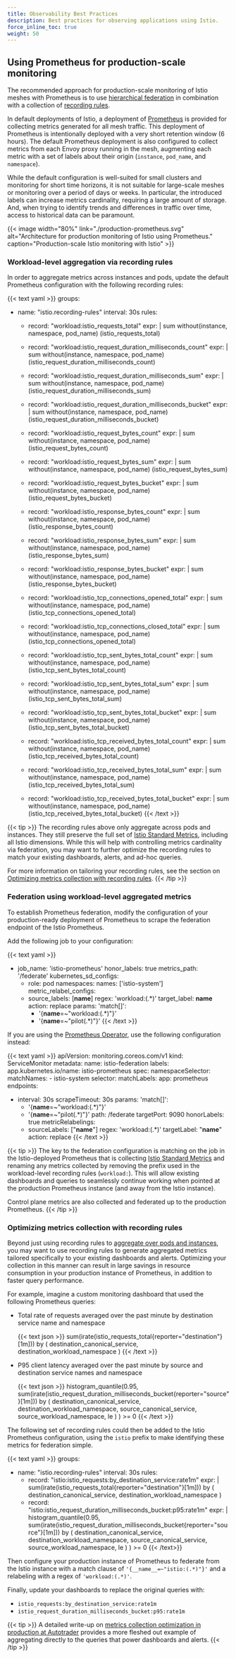 ```yaml
---
title: Observability Best Practices
description: Best practices for observing applications using Istio.
force_inline_toc: true
weight: 50
---
```


## Using Prometheus for production-scale monitoring

The recommended approach for production-scale monitoring of Istio meshes with Prometheus
is to use [hierarchical federation](https://prometheus.io/docs/prometheus/latest/federation/#hierarchical-federation)
in combination with a collection of [recording rules](https://prometheus.io/docs/prometheus/latest/configuration/recording_rules/).

In default deployments of Istio, a deployment of [Prometheus](http://prometheus.io) is
provided for collecting metrics generated for all mesh traffic. This deployment of
Prometheus is intentionally deployed with a very short retention window (6 hours). The
default Prometheus deployment is also configured to collect metrics from each Envoy proxy
running in the mesh, augmenting each metric with a set of labels about their origin (`instance`,
`pod_name`, and `namespace`).

While the default configuration is well-suited for small clusters and monitoring for short time horizons,
it is not suitable for large-scale meshes or monitoring over a period of days or weeks. In particular,
the introduced labels can increase metrics cardinality, requiring a large amount of storage. And, when trying
to identify trends and differences in traffic over time, access to historical data can be paramount.

{{< image width="80%"
    link="./production-prometheus.svg"
    alt="Architecture for production monitoring of Istio using Prometheus."
    caption="Production-scale Istio monitoring with Istio"
    >}}

### Workload-level aggregation via recording rules

In order to aggregate metrics across instances and pods, update the default Prometheus configuration with
the following recording rules:

{{< text yaml >}}
groups:
- name: "istio.recording-rules"
  interval: 30s
  rules:
  - record: "workload:istio_requests_total"
    expr: |
      sum without(instance, namespace, pod_name) (istio_requests_total)

  - record: "workload:istio_request_duration_milliseconds_count"
    expr: |
      sum without(instance, namespace, pod_name) (istio_request_duration_milliseconds_count)

  - record: "workload:istio_request_duration_milliseconds_sum"
    expr: |
      sum without(instance, namespace, pod_name) (istio_request_duration_milliseconds_sum)

  - record: "workload:istio_request_duration_milliseconds_bucket"
    expr: |
      sum without(instance, namespace, pod_name) (istio_request_duration_milliseconds_bucket)

  - record: "workload:istio_request_bytes_count"
    expr: |
      sum without(instance, namespace, pod_name) (istio_request_bytes_count)

  - record: "workload:istio_request_bytes_sum"
    expr: |
      sum without(instance, namespace, pod_name) (istio_request_bytes_sum)

  - record: "workload:istio_request_bytes_bucket"
    expr: |
      sum without(instance, namespace, pod_name) (istio_request_bytes_bucket)

  - record: "workload:istio_response_bytes_count"
    expr: |
      sum without(instance, namespace, pod_name) (istio_response_bytes_count)

  - record: "workload:istio_response_bytes_sum"
    expr: |
      sum without(instance, namespace, pod_name) (istio_response_bytes_sum)

  - record: "workload:istio_response_bytes_bucket"
    expr: |
      sum without(instance, namespace, pod_name) (istio_response_bytes_bucket)

  - record: "workload:istio_tcp_connections_opened_total"
    expr: |
      sum without(instance, namespace, pod_name) (istio_tcp_connections_opened_total)

  - record: "workload:istio_tcp_connections_closed_total"
    expr: |
      sum without(instance, namespace, pod_name) (istio_tcp_connections_opened_total)

  - record: "workload:istio_tcp_sent_bytes_total_count"
    expr: |
      sum without(instance, namespace, pod_name) (istio_tcp_sent_bytes_total_count)

  - record: "workload:istio_tcp_sent_bytes_total_sum"
    expr: |
      sum without(instance, namespace, pod_name) (istio_tcp_sent_bytes_total_sum)

  - record: "workload:istio_tcp_sent_bytes_total_bucket"
    expr: |
      sum without(instance, namespace, pod_name) (istio_tcp_sent_bytes_total_bucket)

  - record: "workload:istio_tcp_received_bytes_total_count"
    expr: |
      sum without(instance, namespace, pod_name) (istio_tcp_received_bytes_total_count)

  - record: "workload:istio_tcp_received_bytes_total_sum"
    expr: |
      sum without(instance, namespace, pod_name) (istio_tcp_received_bytes_total_sum)

  - record: "workload:istio_tcp_received_bytes_total_bucket"
    expr: |
      sum without(instance, namespace, pod_name) (istio_tcp_received_bytes_total_bucket)
{{< /text >}}

{{< tip >}}
The recording rules above only aggregate across pods and instances. They still preserve the full set of
[Istio Standard Metrics](/docs/reference/config/telemetry/metrics/), including all Istio dimensions. While this
will help with controlling metrics cardinality via federation, you may want to further optimize the recording rules
to match your existing dashboards, alerts, and ad-hoc queries.

For more information on tailoring your recording rules, see the section on
[Optimizing metrics collection with recording rules](optimizing-metrics-collection-with-recording-rules).
{{< /tip >}}

### Federation using workload-level aggregated metrics

To establish Prometheus federation, modify the configuration of your production-ready deployment of Prometheus to
scrape the federation endpoint of the Istio Prometheus.

Add the following job to your configuration:

{{< text yaml >}}
- job_name: 'istio-prometheus'
  honor_labels: true
  metrics_path: '/federate'
  kubernetes_sd_configs:
  - role: pod
    namespaces:
      names: ['istio-system']
  metric_relabel_configs:
  - source_labels: [__name__]
    regex: 'workload:(.*)'
    target_label: __name__
    action: replace
  params:
    'match[]':
    - '{__name__=~"workload:(.*)"}'
    - '{__name__=~"pilot(.*)"}'
{{< /text >}}

If you are using the [Prometheus Operator](https://github.com/coreos/prometheus-operator), use the following configuration instead:

{{< text yaml >}}
apiVersion: monitoring.coreos.com/v1
kind: ServiceMonitor
metadata:
  name: istio-federation
  labels:
    app.kubernetes.io/name: istio-prometheus
spec:
  namespaceSelector:
    matchNames:
    - istio-system
  selector:
    matchLabels:
      app: prometheus
  endpoints:
  - interval: 30s
    scrapeTimeout: 30s
    params:
      'match[]':
      - '{__name__=~"workload:(.*)"}'
      - '{__name__=~"pilot(.*)"}'
    path: /federate
    targetPort: 9090
    honorLabels: true
    metricRelabelings:
    - sourceLabels: ["__name__"]
      regex: 'workload:(.*)'
      targetLabel: "__name__"
      action: replace
{{< /text >}}

{{< tip >}}
The key to the federation configuration is matching on the job in the Istio-deployed Prometheus that is collecting
[Istio Standard Metrics](/docs/reference/config/telemetry/metrics/) and renaming any metrics collected by removing
the prefix used in the workload-level recording rules (`workload:`). This will allow existing dashboards and
queries to seamlessly continue working when pointed at the production Prometheus instance (and away from the Istio instance).

Control plane metrics are also collected and federated up to the production Prometheus.
{{< /tip >}}

### Optimizing metrics collection with recording rules

Beyond just using recording rules to [aggregate over pods and instances](#workload-level-aggregation-via-recording-rules), you may
want to use recording rules to generate aggregated metrics tailored specifically to your existing dashboards and alerts. Optimizing
your collection in this manner can result in large savings in resource consumption in your production instance of Prometheus, in
addition to faster query performance.

For example, imagine a custom monitoring dashboard that used the following Prometheus queries:

  * Total rate of requests averaged over the past minute by destination service name and namespace

    {{< text json >}}
    sum(irate(istio_requests_total{reporter="destination"}[1m]))
    by (
        destination_canonical_service,
        destination_workload_namespace
    )
    {{< /text >}}

  * P95 client latency averaged over the past minute by source and destination service names and namespace

    {{< text json >}}
    histogram_quantile(0.95,
      sum(irate(istio_request_duration_milliseconds_bucket{reporter="source"}[1m]))
      by (
        destination_canonical_service,
        destination_workload_namespace,
        source_canonical_service,
        source_workload_namespace,
        le
      )
    ) >= 0
    {{< /text >}}

The following set of recording rules could then be added to the Istio Prometheus configuration, using the `istio` prefix
to make identifying these metrics for federation simple.

{{< text yaml >}}
groups:
- name: "istio.recording-rules"
  interval: 30s
  rules:
  - record: "istio:istio_requests:by_destination_service:rate1m"
    expr: |
      sum(irate(istio_requests_total{reporter="destination"}[1m]))
      by (
        destination_canonical_service,
        destination_workload_namespace
      )
  - record: "istio:istio_request_duration_milliseconds_bucket:p95:rate1m"
    expr: |
      histogram_quantile(0.95,
        sum(irate(istio_request_duration_milliseconds_bucket{reporter="source"}[1m]))
        by (
          destination_canonical_service,
          destination_workload_namespace,
          source_canonical_service,
          source_workload_namespace,
          le
        )
      ) >= 0
{{< /text>}}

Then configure your production instance of Prometheus to federate from the Istio instance with a
match clause of `'{__name__=~"istio:(.*)"}'` and a relabeling with a regex of `'workload:(.*)'`.

Finally, update your dashboards to replace the original queries with:

  * `istio_requests:by_destination_service:rate1m`
  * `istio_request_duration_milliseconds_bucket:p95:rate1m`

{{< tip >}}
A detailed write-up on [metrics collection optimization in production at Autotrader](https://karlstoney.com/2020/02/25/federated-prometheus-to-reduce-metric-cardinality/)
provides a more fleshed out example of aggregating directly to the queries that power dashboards and alerts.
{{< /tip >}}